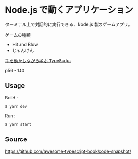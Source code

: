 # Node.js で動くアプリケーション

ターミナル上で対話的に実行できる、Node.js 製のゲームアプリ。

ゲームの種類

- Hit and Blow
- じゃんけん

[手を動かしながら学ぶ TypeScript](https://book.mynavi.jp/manatee/books/detail/id=126994)

p56 - 140

## Usage

Build :

```console
$ yarn dev
```

Run :

```console
$ yarn start
```

## Source

https://github.com/awesome-typescript-book/code-snapshot/
